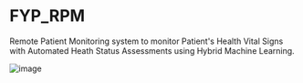 # FYP_RPM

Remote Patient Monitoring system to monitor Patient's Health Vital Signs with Automated Heath Status Assessments using Hybrid Machine Learning.

![image](https://user-images.githubusercontent.com/61409165/221426029-16d23958-2478-46ad-897e-28571bfccc7d.png)
